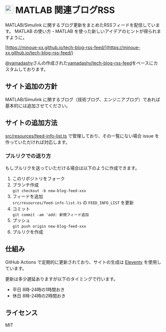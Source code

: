 # <img src="src/site/images/icon-transparent.png" height=26> MATLAB 関連ブログRSS  
MATLAB/Simulink に関するブログ更新をまとめたRSSフィードを配信しています。
MATLAB の使い方・MATLAB を使った新しいアイデアのヒントが得られますように。

[https://minoue-xx.github.io/tech-blog-rss-feed/](https://minoue-xx.github.io/tech-blog-rss-feed/)

[@yamadashy](https://github.com/yamadashy)さんの作成された[yamadashy/tech-blog-rss-feed](https://github.com/yamadashy/tech-blog-rss-feed)をベースにカスタムしております。

## サイト追加の方針
MATLAB/Simulink に関するブログ（技術ブログ、エンジニアブログ）であれば基本的には追加させてください。


## サイトの追加方法
[src/resources/feed-info-list.ts](https://github.com/minoue-xx/tech-blog-rss-feed/blob/main/src/resources/feed-info-list.ts) で管理しており、その一覧にない場合 issue を作っていただければ対応します。  

### プルリクでの送り方
もしプルリクを送っていただける場合は以下のように作成できます。

1. このリポジトリをフォーク
2. ブランチ作成  
   `git checkout -b new-blog-feed-xxx`
3. フィードを追加  
   `src/resources/feed-info-list.ts` の `FEED_INFO_LIST` を更新
4. コミット  
   `git commit -am 'add: 新規フィード追加`
5. プッシュ  
   `git push origin new-blog-feed-xxx`
6. プルリクを作成


## 
## 仕組み
GitHub Actions で定期的に更新されており、サイトの生成は [Eleventy](https://www.11ty.dev/) を使用しています。

更新は多少遅延ありますが以下のタイミングで行います。
- 平日 8時-24時の1時間おき
- 休日 8時-24時の2時間おき

## ライセンス
MIT
